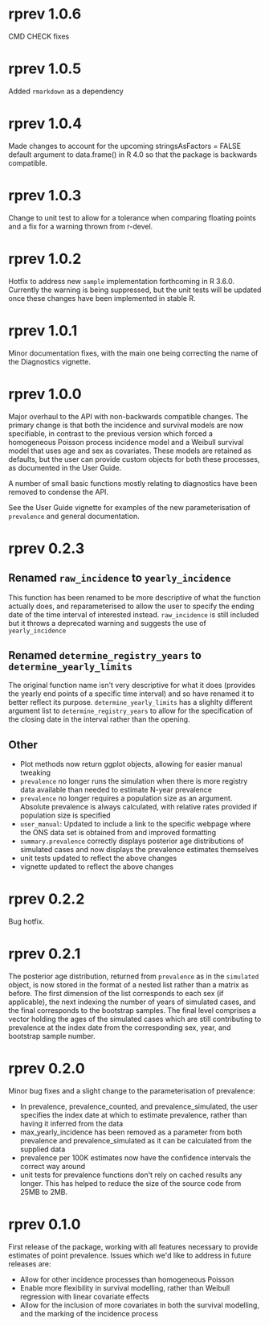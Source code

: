 # rprev 1.0.6

CMD CHECK fixes

# rprev 1.0.5

Added `rmarkdown` as a dependency

# rprev 1.0.4

Made changes to account for the upcoming stringsAsFactors = FALSE default argument to data.frame() in R 4.0 so that the package is backwards compatible.

# rprev 1.0.3

Change to unit test to allow for a tolerance when comparing floating points and a fix for a warning thrown from r-devel.

# rprev 1.0.2

Hotfix to address new `sample` implementation forthcoming in R 3.6.0. Currently the warning is being suppressed, but the unit tests will be updated once these changes have been implemented in stable R.

# rprev 1.0.1

Minor documentation fixes, with the main one being correcting the name of the Diagnostics vignette.

# rprev 1.0.0

Major overhaul to the API with non-backwards compatible changes. The primary change is that both the incidence and survival models are now specifiable, in contrast to the previous version which forced a homogeneous Poisson process incidence model and a Weibull survival model that uses age and sex as covariates. These models are retained as defaults, but the user can provide custom objects for both these processes, as documented in the User Guide.

A number of small basic functions mostly relating to diagnostics have been removed to condense the API.

See the User Guide vignette for examples of the new parameterisation of `prevalence` and general documentation.

# rprev 0.2.3

## Renamed `raw_incidence` to `yearly_incidence` 
This function has been renamed to be more descriptive of what the function actually does, and reparameterised to allow the user to specify the ending date of the time interval of interested instead. `raw_incidence` is still included but it throws a deprecated warning and suggests the use of `yearly_incidence`

## Renamed `determine_registry_years` to `determine_yearly_limits`
The original function name isn't very descriptive for what it does (provides the yearly end points of a specific time interval) and so have renamed it to better reflect its purpose. `determine_yearly_limits` has a slighlty different argument list to `determine_registry_years` to allow for the specification of the closing date in the interval rather than the opening.

## Other

  - Plot methods now return ggplot objects, allowing for easier manual tweaking
  - `prevalence` no longer runs the simulation when there is more registry data available than needed to estimate N-year prevalence
  - `prevalence` no longer requires a population size as an argument. Absolute prevalence is always calculated, with relative rates provided if population size is specified
  - `user_manual`: Updated to include a link to the specific webpage where the ONS data set is obtained from and improved formatting
  - `summary.prevalence` correctly displays posterior age distributions of simulated cases and now displays the prevalence estimates themselves
  - unit tests updated to reflect the above changes
  - vignette updated to reflect the above changes


# rprev 0.2.2

Bug hotfix.

# rprev 0.2.1

The posterior age distribution, returned from `prevalence` as in the `simulated` object, is now stored in the format of a nested list rather than a matrix as before. The first dimension of the list corresponds to each sex (if applicable), the next indexing the number of years of simulated cases, and the final corresponds to the bootstrap samples. The final level comprises a vector holding the ages of the simulated cases which are still contributing to prevalence at the index date from the corresponding sex, year, and bootstrap sample number.

# rprev 0.2.0

Minor bug fixes and a slight change to the parameterisation of prevalence:

  - In prevalence, prevalence_counted, and prevalence_simulated, the user specifies the index date at which to estimate prevalence, rather than having it inferred from the data
  - max_yearly_incidence has been removed as a parameter from both prevalence and prevalence_simulated as it can be calculated from the supplied data
  - prevalence per 100K estimates now have the confidence intervals the correct way around
  - unit tests for prevalence functions don't rely on cached results any longer. This has helped to reduce the size of the source code from 25MB to 2MB.
  
# rprev 0.1.0

First release of the package, working with all features necessary to provide estimates of point prevalence. Issues which we'd like to address in future releases are:

  - Allow for other incidence processes than homogeneous Poisson
  - Enable more flexibility in survival modelling, rather than Weibull regression with linear covariate effects
  - Allow for the inclusion of more covariates in both the survival modelling, and the marking of the incidence process
